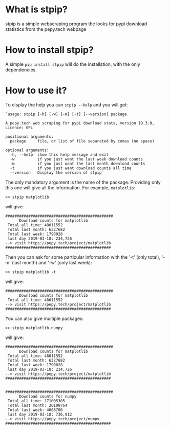 What is stpip?
==============

stpip is a simple webscraping program the looks for pypi download statistics from the pepy.tech webpage


How to install stpip?
=====================

A simple `pip install stpip` will do the installation, with the only dependencies.


How to use it?
==============

To display the help you can `stpip --help` and you will get:

	`usage: stpip [-h] [-w] [-m] [-t] [--version] package

	A pepy.tech web scraping for pypi download stats, version 19.3.0, Licence: GPL

	positional arguments:
	  package     file, or list of file separated by comas (no space)

	optional arguments:
	  -h, --help  show this help message and exit
	  -w          if you just want the last week download counts
	  -m          if you just want the last month download counts
	  -t          if you just want download counts all time
	  --version   Display the version of stpip`

The only mandatory argument is the name of the package. Providing only this one will give all the information. For example, `matplotlip`:

	>> stpip matplotlib

will give:

	###############################################
	      Download counts for matplotlib 
	 Total all time: 48011552
	 Total last month: 6327682
	 Total last week: 1790028
	 last day 2019-03-18: 234,726
	--> visit https://pepy.tech/project/matplotlib 
	##############################################

Then you can ask for some particular information with the '-t' (only total), '-m' (last month) and '-w' (only last week):

	>> stpip matplotlib -t

will give:

	###############################################
	      Download counts for matplotlib 
	 Total all time: 48011552
	--> visit https://pepy.tech/project/matplotlib 
	##############################################


You can also give multiple packages:

	>> stpip matplotlib,numpy

will give:

	###############################################
	      Download counts for matplotlib 
	 Total all time: 48011552
	 Total last month: 6327682
	 Total last week: 1790028
	 last day 2019-03-18: 234,726
	--> visit https://pepy.tech/project/matplotlib 
	##############################################


	###############################################
	      Download counts for numpy 
	 Total all time: 171005305
	 Total last month: 20108764
	 Total last week: 4608706
	 last day 2019-03-18: 736,912
	--> visit https://pepy.tech/project/numpy 
	##############################################

